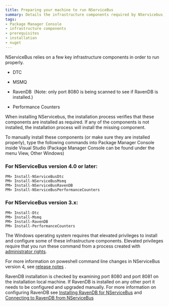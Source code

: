 ```yaml
---
title: Preparing your machine to run NServiceBus
summary: Details the infrastructure components required by NServicebus, and how to install them using Visual Studio&#39;s Package Manager Console
tags:
- Package Manager Console
- infrastructure components
- prerequisites
- installation
- nuget
---
```



<style type="text/css">div#uls ul{margin-bottom: -15px;}ul.ulcheck {list-style-image: url("/images/check.png");} ul.ulnotcheck {list-style-image: url("/images/redx.png");}</style>

<script src="//ajax.googleapis.com/ajax/libs/jquery/1.10.2/jquery.min.js"></script>

<script type="text/javascript">

function getParameterByName(name) {
        name = name.replace(/[\[]/, "\\\[").replace(/[\]]/, "\\\]");
        var regex = new RegExp("[\\?&]" + name + "=([^&#]*)"),
        results = regex.exec(location.search);
        return results == null ? "" : decodeURIComponent(results[1].replace(/\+/g, " "));
    }

    var installer = getParameterByName("installer");

    if (installer=="nservicebus")
    {
        installer="NServiceBus";
    }

    if (installer=="NServiceBus")
    {
        var _gaq=_gaq||[];
        _gaq.push(['_trackEvent', 'Installed', 'NServiceBus Total [nuget]']);
        _gaq.push(['_trackEvent', 'Installed', 'NServiceBus Total [msi+nuget]']);
        var version = getParameterByName("version");
        var method = getParameterByName("method");
        var logaction = installer+" "+version+" [ "+method+" ]";
        _gaq.push(['_trackEvent', 'Installed', logaction]);
    }

</script>

<script type="text/javascript">

$(document).ready(function(){
    var lowerHref = window.location.href.toLowerCase()
    if (lowerHref.indexOf("dtc=true")>-1){
        $("#li_dtc").addClass("ulcheck");
        //$("#code_dtc").hide();
    }

    if (lowerHref.indexOf("dtc=false")>-1) {
        $("#li_dtc").addClass("ulnotcheck");
    }

    if (lowerHref.indexOf("msmq=true")>-1){
        $("#li_msmq").addClass("ulcheck");
        //$("#code_msmq").hide();
    }

    if (lowerHref.indexOf("msmq=false")>-1){
        $("#li_msmq").addClass("ulnotcheck");
    }

    if (lowerHref.indexOf("raven=true")>-1){
        $("#li_ravendb").addClass("ulcheck");
        //$("#code_ravendb").hide();
    }

    if (lowerHref.indexOf("raven=false")>-1){
        $("#li_ravendb").addClass("ulnotcheck");
        $("#ravendbport").show();
    }

    if (lowerHref.indexOf("perfcounter=true")>-1){
        $("#li_performance").addClass("ulcheck");
        //$("#code_performance").hide();
    }

    if (lowerHref.indexOf("perfcounter=false")>-1){
        $("#li_performance").addClass("ulnotcheck");
    }
});

</script>

NServiceBus relies on a few key infrastructure components in order to run properly.
<ul id="li_dtc">
    <li>DTC</li>
</ul>
<ul id="li_msmq">
    <li>MSMQ</li>
</ul>

<ul id="li_ravendb">
    <li>RavenDB &nbsp;(Note: only port 8080 is being scanned to see if RavenDB is installed.)</li>
</ul>

<ul id="li_performance">
    <li>Performance Counters</li>
</ul>

When installing NServicebus, the installation process verifies that these components are installed as required. If any of the components is not installed, the installation process will install the missing component.

To manually install these components (or make sure they are installed properly), type the following commands into Package Manager Console inside Visual Studio (Package Manager Console can be found under the menu View, Other Windows)

### For NServiceBus version 4.0 or later:

```
PM> Install-NServiceBusDtc 
PM> Install-NServiceBusMsmq
PM> Install-NServiceBusRavenDB
PM> Install-NServiceBusPerformanceCounters
```

### For NServiceBus version 3.x:

```
PM> Install-Dtc
PM> Install-Msmq
PM> Install-RavenDB
PM> Install-PerformanceCounters
```

The Windows operating system requires that elevated privileges to install and configure some of these infrastructure components. Elevated privileges require that you run these command from a process created with [administrator rights](http://windows.microsoft.com/en-us/windows7/how-do-i-run-an-application-once-with-a-full-administrator-access-token).

For more information on poweshell command line changes in NServiceBus version 4, see [release notes](http://www.particular.net/blog/nservicebus-v4.0-release-notes#powershell) .

RavenDB installation is checked by examining port 8080 and port 8081 on the installation local machine. If RavenDB is installed on any other port it needs to be configured and upgraded manually. For more information on configuring RavenDB see [Installing RavenDB for NServiceBus](using-ravendb-in-nservicebus-installing.md) and [Connecting to RavenDB from NServiceBus](using-ravendb-in-nservicebus-connecting.md)



